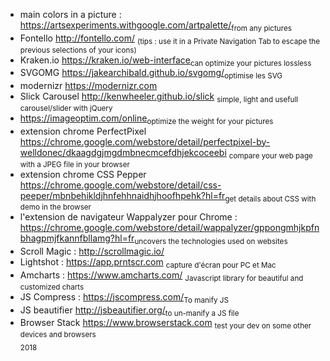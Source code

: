 + main colors in a picture : https://artsexperiments.withgoogle.com/artpalette/<sub>from any pictures</sub><br/>
+ Fontello http://fontello.com/ <sub>(tips : use it in a Private Navigation Tab to escape the previous selections of your icons)</sub><br/>
+ Kraken.io https://kraken.io/web-interface<sub>can optimize your pictures lossless</sub><br/>
+ SVGOMG https://jakearchibald.github.io/svgomg/<sub>optimise les SVG</sub><br/>
+ modernizr https://modernizr.com<br/>
+ Slick Carousel http://kenwheeler.github.io/slick <sub>simple, light and usefull carousel/slider with jQuery</sub><br/>
+ https://imageoptim.com/online<sub>optimize the weight for your pictures</sub><br/>
+ extension chrome PerfectPixel https://chrome.google.com/webstore/detail/perfectpixel-by-welldonec/dkaagdgjmgdmbnecmcefdhjekcoceebi <sub>compare your web page with a JPEG file in your browser</sub><br/>
+ extension chrome CSS Pepper https://chrome.google.com/webstore/detail/css-peeper/mbnbehikldjhnfehhnaidhjhoofhpehk?hl=fr<sub>get details about CSS with demo in the browser</sub><br/>
+ l'extension de navigateur Wappalyzer pour Chrome : https://chrome.google.com/webstore/detail/wappalyzer/gppongmhjkpfnbhagpmjfkannfbllamg?hl=fr<sub>uncovers the technologies used on websites</sub><br/>
+ Scroll Magic : http://scrollmagic.io/<br/>
+ Lightshot : https://app.prntscr.com <sub>capture d'écran pour PC et Mac</sub><br/>
+ Amcharts : https://www.amcharts.com/ <sub>Javascript library for beautiful and customized charts</sub>
+ JS Compress : https://jscompress.com/<sub>To manify JS</sub><br/>
+ JS beautifier http://jsbeautifier.org/<sub>to un-manify a JS file<br/>
+ Browser Stack https://www.browserstack.com <sub>test your dev on some other devices and browsers</sub><br/>
<sub>2018</sub>
